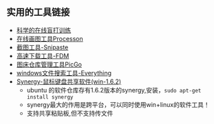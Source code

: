 ## 实用的工具链接



- [科学的在线盲打训练](https://www.typingclub.com/)
- [在线画图工具Processon](https://www.processon.com)
- [截图工具-Snipaste](https://zh.snipaste.com/)
- [高速下载工具-FDM](https://www.freedownloadmanager.org/)
- [图床仓库管理工具PicGo](https://github.com/Molunerfinn/PicGo)
- [windows文件搜索工具-Everything](https://www.voidtools.com/)
- [Synergy-鼠标键盘共享软件(win-1.6.2)](https://pan.baidu.com/s/1JJaBHloGH8SBLNsjUBsjlQ)
  - ubuntu 的软件仓库存有1.6.2版本的synergy,安装，`sudo apt-get install synergy `
  - synergy最大的作用是跨平台，可以同时使用win+linux的软件工具！  
  - 支持共享粘贴板,但不支持传文件
